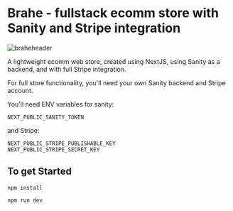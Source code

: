 # Brahe - fullstack ecomm store with Sanity and Stripe integration

![braheheader](https://user-images.githubusercontent.com/66869833/197769985-8dc932ed-05c7-4060-8a8c-aaca871a0df8.jpg)


A lightweight ecomm web store, created using NextJS, using Sanity as a backend, and with full Stripe integration.

For full store functionality, you'll need your own Sanity backend and Stripe account.

You'll need ENV variables for sanity:
```
NEXT_PUBLIC_SANITY_TOKEN
```
and Stripe:
```
NEXT_PUBLIC_STRIPE_PUBLISHABLE_KEY
NEXT_PUBLIC_STRIPE_SECRET_KEY
```

## To get Started

```
npm install

npm run dev
```

